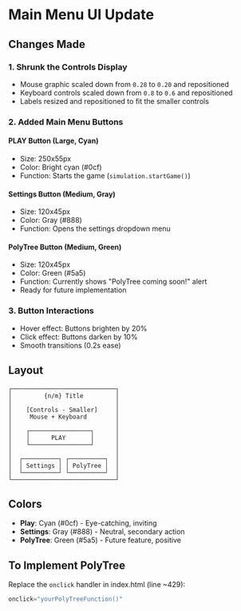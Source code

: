 # Main Menu UI Update

## Changes Made

### 1. **Shrunk the Controls Display**
- Mouse graphic scaled down from `0.28` to `0.20` and repositioned
- Keyboard controls scaled down from `0.8` to `0.6` and repositioned
- Labels resized and repositioned to fit the smaller controls

### 2. **Added Main Menu Buttons**

#### **PLAY Button** (Large, Cyan)
- Size: 250x55px
- Color: Bright cyan (#0cf)
- Function: Starts the game (`simulation.startGame()`)

#### **Settings Button** (Medium, Gray)
- Size: 120x45px
- Color: Gray (#888)
- Function: Opens the settings dropdown menu

#### **PolyTree Button** (Medium, Green)
- Size: 120x45px
- Color: Green (#5a5)
- Function: Currently shows "PolyTree coming soon!" alert
- Ready for future implementation

### 3. **Button Interactions**
- Hover effect: Buttons brighten by 20%
- Click effect: Buttons darken by 10%
- Smooth transitions (0.2s ease)

## Layout

```
┌─────────────────────────────┐
│         {n/m} Title         │
│                             │
│    [Controls - Smaller]     │
│     Mouse + Keyboard        │
│                             │
│    ┌─────────────────┐      │
│    │      PLAY       │      │
│    └─────────────────┘      │
│                             │
│  ┌──────────┐ ┌──────────┐  │
│  │ Settings │ │ PolyTree │  │
│  └──────────┘ └──────────┘  │
└─────────────────────────────┘
```

## Colors
- **Play**: Cyan (#0cf) - Eye-catching, inviting
- **Settings**: Gray (#888) - Neutral, secondary action
- **PolyTree**: Green (#5a5) - Future feature, positive

## To Implement PolyTree
Replace the `onclick` handler in index.html (line ~429):
```javascript
onclick="yourPolyTreeFunction()"
```

